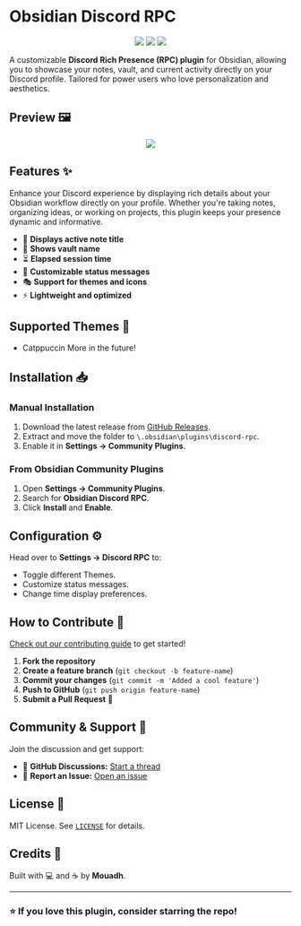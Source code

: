 


# Obsidian Discord RPC

<p align="center">
	<a href="https://github.com/Mouadhbendjedidi/themed-obsidian-discord-rpc/stargazers"><img src="https://img.shields.io/github/stars/Mouadhbendjedidi/themed-obsidian-discord-rpc?colorA=363a4f&colorB=a6da95&style=for-the-badge"></a>
	<a href="https://github.com/Mouadhbendjedidi/themed-obsidian-discord-rpc/issues"><img src="https://img.shields.io/github/issues/Mouadhbendjedidi/themed-obsidian-discord-rpc?colorA=363a4f&colorB=a6da95&style=for-the-badge"></a>
	<a href="https://github.com/Mouadhbendjedidi/themed-obsidian-discord-rpc/contributors"><img src="https://img.shields.io/github/contributors/Mouadhbendjedidi/themed-obsidian-discord-rpc?colorA=363a4f&colorB=a6da95&style=for-the-badge"></a>
</p>

A customizable **Discord Rich Presence (RPC) plugin** for Obsidian, allowing you to showcase your notes, vault, and current activity directly on your Discord profile. Tailored for power users who love personalization and aesthetics.

## Preview 🖼️ 

<p align="center">
	<img src="https://raw.githubusercontent.com/Mouadhbendjedidi/themed-obsidian-discord-rpc/main/assets/Preview.png"/>
</p>

## Features ✨

Enhance your Discord experience by displaying rich details about your Obsidian workflow directly on your profile. Whether you're taking notes, organizing ideas, or working on projects, this plugin keeps your presence dynamic and informative.

- 📝 **Displays active note title**
- 📂 **Shows vault name**
- ⏳ **Elapsed session time**
- 🎨 **Customizable status messages**
- 🎭 **Support for themes and icons**
- ⚡ **Lightweight and optimized**

## Supported Themes 🎨
- Catppuccin
More in the future!

## Installation 📥

### Manual Installation

1. Download the latest release from [GitHub Releases](https://github.com/your-repo/releases).
2. Extract and move the folder to `\.obsidian\plugins\discord-rpc`.
3. Enable it in **Settings → Community Plugins**.

### From Obsidian Community Plugins

1. Open **Settings → Community Plugins**.
2. Search for **Obsidian Discord RPC**.
3. Click **Install** and **Enable**.

## Configuration ⚙️

Head over to **Settings → Discord RPC** to:

- Toggle different Themes.
- Customize status messages.
- Change time display preferences.

## How to Contribute 🤝

[Check out our contributing guide](https://github.com/your-repo/CONTRIBUTING.md) to get started!

1. **Fork the repository**
2. **Create a feature branch** (`git checkout -b feature-name`)
3. **Commit your changes** (`git commit -m 'Added a cool feature'`)
4. **Push to GitHub** (`git push origin feature-name`)
5. **Submit a Pull Request** 🚀

## Community & Support 💬

Join the discussion and get support:

- 📝 **GitHub Discussions:** [Start a thread](https://github.com/Mouadhbendjedidi/themed-obsidian-discord-rpc/discussions)
- 🐛 **Report an Issue:** [Open an issue](https://github.com/Mouadhbendjedidi/themed-obsidian-discord-rpc/issues)

## License 📝

MIT License. See [`LICENSE`](https://github.com/Mouadhbendjedidi/themed-obsidian-discord-rpc/LICENSE) for details.

## Credits 💙

Built with 💻 and ☕ by **Mouadh**.

---

### ⭐ If you love this plugin, consider starring the repo!

